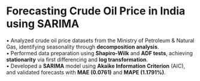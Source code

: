# Forecasting Crude Oil Price in India using SARIMA  
• Analyzed crude oil price datasets from the Ministry of Petroleum & Natural Gas, identifying seasonality through **decomposition analysis**.  
• Performed data preparation using **Shapiro-Wilk** and **ADF tests**, achieving **stationarity** via first differencing and **log transformation**.  
• Developed a **SARIMA** model using **Akaike Information Criterion** (AIC), and validated forecasts with **MAE (0.0761)** and **MAPE (1.1791%)**.
